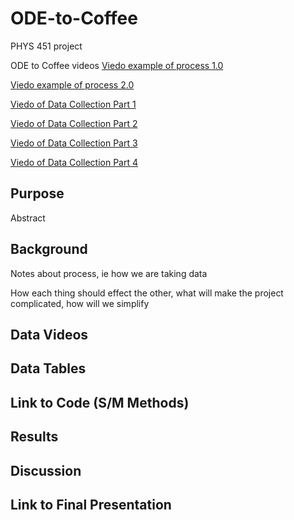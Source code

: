 # ODE-to-Coffee
PHYS 451 project

ODE to Coffee videos
[Viedo example of process 1.0](https://youtu.be/_GIpO3qJrhY)

[Viedo example of process 2.0](https://studio.youtube.com/video/4pXEPVn1PRs/edit)

[Viedo of Data Collection Part 1](https://studio.youtube.com/video/qLpIxDFBlqA/edit)

[Viedo of Data Collection Part 2](https://studio.youtube.com/video/tn8MzaCNbT0/edit)

[Viedo of Data Collection Part 3](https://studio.youtube.com/video/AsgANFPdSac/edit)

[Viedo of Data Collection Part 4](https://studio.youtube.com/video/OQ_mUgMVI8w/edit)

## Purpose
  Abstract
  
## Background

  Notes about process, ie how we are taking data

  How each thing should effect the other, what will make the project complicated, how will we simplify
  
## Data Videos

## Data Tables


## Link to Code (S/M Methods)

## Results

## Discussion

## Link to Final Presentation

